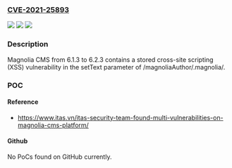 ### [CVE-2021-25893](https://cve.mitre.org/cgi-bin/cvename.cgi?name=CVE-2021-25893)
![](https://img.shields.io/static/v1?label=Product&message=n%2Fa&color=blue)
![](https://img.shields.io/static/v1?label=Version&message=n%2Fa&color=blue)
![](https://img.shields.io/static/v1?label=Vulnerability&message=n%2Fa&color=brighgreen)

### Description

Magnolia CMS from 6.1.3 to 6.2.3 contains a stored cross-site scripting (XSS) vulnerability in the setText parameter of /magnoliaAuthor/.magnolia/.

### POC

#### Reference
- https://www.itas.vn/itas-security-team-found-multi-vulnerabilities-on-magnolia-cms-platform/

#### Github
No PoCs found on GitHub currently.

